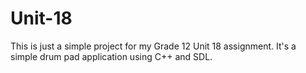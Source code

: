 # Unit-18
This is just a simple project for my Grade 12 Unit 18 assignment.
It's a simple drum pad application using C++ and SDL.
